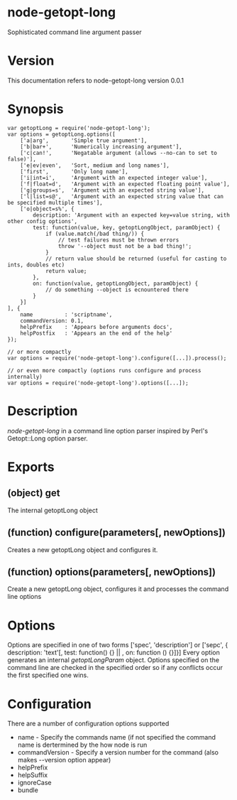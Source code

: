 node-getopt-long
================

Sophisticated command line argument passer

Version
=======

This documentation refers to node-getopt-long version 0.0.1

Synopsis
========

    var getoptLong = require('node-getopt-long');
    var options = getoptLong.options([
        ['a|arg',       'Simple true argument'],
        ['b|bar+',      'Numerically increasing argument'],
        ['c|can!',      'Negatable argument (allows --no-can to set to false)'],
        ['e|ev|even',   'Sort, medium and long names'],
        ['first',       'Only long name'],
        ['i|int=i',     'Argument with an expected integer value'],
        ['f|float=d',   'Argument with an expected floating point value'],
        ['g|groups=s',  'Argument with an expected string value'],
        ['l|list=s@',   'Argument with an expected string value that can be specified multiple times'],
        ['o|object=s%', {
            description: 'Argument with an expected key=value string, with other config options',
            test: function(value, key, getoptLongObject, paramObject) {
                if (value.match(/bad thing/)) {
                    // test failures must be thrown errors
                    throw '--object must not be a bad thing!';
                }
                // return value should be returned (useful for casting to ints, doubles etc)
                return value;
            },
            on: function(value, getoptLongObject, paramObject) {
                // do something --object is ecnountered there
            }
        }]
    ], {
        name          : 'scriptname',
        commandVersion: 0.1,
        helpPrefix    : 'Appears before arguments docs',
        helpPostfix   : 'Appears an the end of the help'
    });

    // or more compactly
    var options = require('node-getopt-long').configure([...]).process();

    // or even more compactly (options runs configure and process internally)
    var options = require('node-getopt-long').options([...]);

Description
===========

*node-getopt-long* in a command line option parser inspired by Perl's Getopt::Long option parser.

Exports
=======

(object) get
------------

The internal getoptLong object

(function) configure(parameters[, newOptions])
----------------------------------------------

Creates a new getoptLong object and configures it.

(function) options(parameters[, newOptions])
--------------------------------------------

Create a new getoptLong object, configures it and processes the command line options

Options
=======

Options are specified in one of two forms ['spec', 'description'] or
['sepc', { description: 'text'[, test: function() {} || , on: function () {}]}]
Every option generates an internal *getoptLongParam* object. Options specified
on the command line are checked in the specified order so if any conflicts
occur the first specified one wins.

Configuration
=============

There are a number of configuration options supported

* name - Specify the commands name (if not specified the command name is dertermined by the how node is run
* commandVersion - Specify a version number for the command (also makes --version option appear)
* helpPrefix
* helpSuffix
* ignoreCase
* bundle


